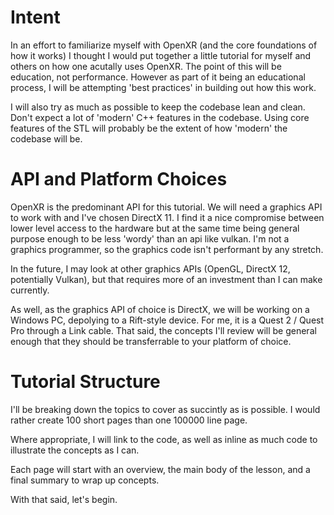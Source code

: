 # Intent

In an effort to familiarize myself with OpenXR (and the core foundations of how it works) I thought I would put together a little tutorial for myself and others on how one acutally uses OpenXR. The point of this will be education, not performance. However as part of it being an educational process, I will be attempting 'best practices' in building out how this work.

I will also try as much as possible to keep the codebase lean and clean. Don't expect a lot of 
'modern' C++ features in the codebase. Using core features of the STL will probably be the extent of how 'modern' the codebase will be.

# API and Platform Choices

OpenXR is the predominant API for this tutorial. We will need a graphics API to work with and I've chosen DirectX 11. I find it a nice compromise between lower level access to the hardware but at the same time being general purpose enough to be less 'wordy' than an api like vulkan. I'm not a graphics programmer, so the graphics code isn't performant by any stretch.

In the future, I may look at other graphics APIs (OpenGL, DirectX 12, potentially Vulkan), but that requires more of an investment than I can make currently.

As well, as the graphics API of choice is DirectX, we will be working on a Windows PC, depolying to a Rift-style device. For me, it is a Quest 2 / Quest Pro through a Link cable. That said, the concepts I'll review will be general enough that they should be transferrable to your platform of choice.

# Tutorial Structure

I'll be breaking down the topics to cover as succintly as is possible. I would rather create 100 short pages than one 100000 line page.

Where appropriate, I will link to the code, as well as inline as much code to illustrate the concepts as I can.

Each page will start with an overview, the main body of the lesson, and a final summary to wrap up concepts.

With that said, let's begin.




